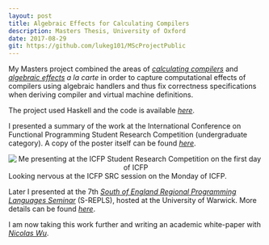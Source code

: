 ```yaml
---
layout: post
title: Algebraic Effects for Calculating Compilers
description: Masters Thesis, University of Oxford
date: 2017-08-29
git: https://github.com/lukeg101/MScProjectPublic
---
```

My Masters project combined the areas of [_calculating compilers_](http://www.cs.nott.ac.uk/~pszgmh/ccc.pdf) and [_algebraic effects_](http://www.cs.ox.ac.uk/people/nicolas.wu/papers/Scope.pdf) _a la carte_ in order to capture computational effects of compilers using algebraic handlers and thus fix correctness specifications when deriving compiler and virtual machine definitions.

The project used Haskell and the code is available [_here_](https://github.com/lukeg101/MScProjectPublic).

I presented a summary of the work at the International Conference on Functional Programming Student Research Competition (undergraduate category). A copy of the poster itself can be found [_here_](https://www.dropbox.com/s/39ngp0pxfqvlxwi/ICFPSRCposter.pdf?dl=0).

<div class="img_col">
	<center>
	<img class="one" src="{{ site.baseurl }}/img/icfpsrcposter.jpg" alt="Me presenting at the ICFP Student Research Competition on the first day of ICFP" title="Me presenting at the ICFP Student Research Competition on the first day of ICFP"/>
	</center>
</div>
<div class="col three caption">
	Looking nervous at the ICFP SRC session on the Monday of ICFP.
</div>

Later I presented at the 7th [_South of England Regional Programming Languages Seminar_](https://www2.warwick.ac.uk/fac/sci/dcs/events/srepls7/programme) (S-REPLS), hosted at the University of Warwick. More details can be found [_here_]({{site.url}}/talks/2017-09-22-SREPLS7/).

I am now taking this work further and writing an academic white-paper with [_Nicolas Wu_](http://www.bris.ac.uk/engineering/people/nicolas-wu/index.html).